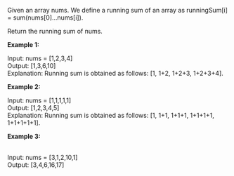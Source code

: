 Given an array nums. We define a running sum of an array as runningSum[i] = sum(nums[0]…nums[i]).

Return the running sum of nums.

 

**Example 1:**

Input: nums = [1,2,3,4]
</br>Output: [1,3,6,10]
</br>Explanation: Running sum is obtained as follows: [1, 1+2, 1+2+3, 1+2+3+4].




**Example 2:**

Input: nums = [1,1,1,1,1]
</br>Output: [1,2,3,4,5]
</br>Explanation: Running sum is obtained as follows: [1, 1+1, 1+1+1, 1+1+1+1, 1+1+1+1+1].




**Example 3:**

</br>Input: nums = [3,1,2,10,1]
</br>Output: [3,4,6,16,17]